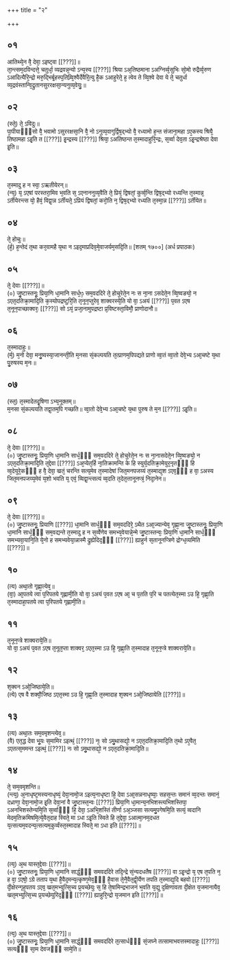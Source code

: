 +++
title = "२"

+++
## ०१
आतिथ्ये᳘न वै᳘ देवा᳘ ऽइष्ट्वा [[???]]॥  
ता᳘न्त्सम᳘दविन्दत्ते᳘ चतुर्धा᳘ व्यद्रवन्न᳘न्यो ऽन्य᳘स्य [[???]] श्रिया ऽअ᳘तिष्ठमाना ऽअग्निर्व्व᳘सुभिः सो᳘मो रुद्रैर्व्व᳘रुण ऽआदित्यैरि᳘न्द्रो मरु᳘द्भिर्बृ᳘हस्प᳘तिव्र्वि᳘श्वैर्देवैरि᳘त्यु है᳘क ऽआहुरेते᳘ ह᳘ त्वेव ते व्वि᳘श्वे देवा ये ते᳘ चतुर्धा व्य᳘द्रवंस्तान्वि᳘द्रुतानसुररक्षसा᳘न्यनुव्य᳘वेयुः᳘॥  
## ०२
(स्ते᳘) ते᳘ ऽविदुः॥  
पा᳘पीयाᳫँ᳭सो वै᳘ भवामो ऽसुररक्षसा᳘नि वै᳘ नो ऽनुव्य᳘वागुर्द्विष᳘द्भ्यो वै᳘ रध्यामो ह᳘न्त संजाना᳘महा ऽए᳘कस्य श्रियै᳘ तिष्ठामहा ऽइ᳘ति त [[???]] इ᳘न्द्रस्य [[???]] श्रिया᳘ ऽअतिष्ठन्त त᳘स्मादाहुरि᳘न्द्रः, स᳘र्व्वा देव᳘ता ऽइ᳘न्द्रश्रेष्ठा देवा इ᳘ति॥  
## ०३
त᳘स्मादु ह न स्वा᳘ ऽऋतीयेरन्॥  
(न्य᳘) य᳘ ऽएषां परस्तरा᳘मिव भ᳘वति स᳘ ऽएनाननुव्य᳘वैति ते᳘ प्रियं᳘ द्विषतां᳘ कुर्व्व᳘न्ति द्विष᳘द्भ्यो रध्यन्ति त᳘स्मान्न᳘ ऽर्तीयेरन्त्स यो᳘ हैवं᳘ विद्वा᳘न्न ऽर्तीयते᳘ ऽप्रियं द्विषतां᳘ करो᳘ति न᳘ द्विष᳘द्भ्यो रध्यति त᳘स्मा᳘न्न [[???]] ऽर्तीयेत॥  
## ०४
ते᳘ होचुः॥  
(र्ह᳘) ह᳘न्तेदं त᳘था कर᳘वामहै य᳘था न ऽइद᳘माप्रदिव᳘मे᳘वाजर्यम᳘सदि᳘ति॥ [शतम् १७००] (अर्ध प्रपाठकः)  
## ०५
ते᳘ देवाः [[???]]॥  
(०) जु᳘ष्टास्तनूः᳘ प्रिया᳘णि धा᳘मानि सार्ध᳘ᳫ᳘ सम᳘वददिरे ते᳘ होचुरेते᳘न नः स ना᳘ना ऽसदेते᳘न व्वि᳘ष्वङ्यो᳘ न ऽएत᳘दतिक्रा᳘मादि᳘ति क᳘स्योपद्रष्टुरि᳘ति त᳘नून᳘प्तुरेव᳘ शाक्वरस्ये᳘ति यो वा᳘ ऽअयं [[???]] प᳘वत ऽएष त᳘नून᳘पाच्छाक्वरः᳘ [[???]] सो ऽयं᳘ प्रजा᳘नामुपद्रष्टा प्र᳘विष्टस्ता᳘विमौ᳘ प्राणोदानौ॥  
## ०६
त᳘स्मादाहुः॥  
(र्म᳘) म᳘नो देवा᳘ मनु᳘ष्यस्या᳘जानन्ती᳘ति म᳘नसा सं᳘कल्पयति त᳘त्प्राणम᳘पिपद्यते प्राणो व्वा᳘तं व्वा᳘तो देवे᳘भ्य ऽआ᳘चष्टे य᳘था पु᳘रुषस्य म᳘नः॥  
## ०७
(स्त᳘) त᳘स्मादेतदृ᳘षिणा ऽभ्य᳘नूक्तम्॥  
म᳘नसा सं᳘कल्पयति तद्वा᳘तम᳘पि गच्छति॥ व्वा᳘तो देवे᳘भ्य ऽआ᳘चष्टे य᳘था पुरुष ते म᳘न [[???]] ऽइ᳘ति॥  
## ०८
ते᳘ देवाः [[???]]॥  
(०) जु᳘ष्टास्तनूः᳘ प्रिया᳘णि धा᳘मानि सार्ध᳘ᳫं᳘ सम᳘वददिरे ते᳘ होचुरेते᳘न नः स ना᳘नासदेते᳘न व्वि᳘ष्वङ्यो᳘ न ऽएत᳘दतिक्रा᳘मादि᳘ति त᳘द्देवा [[???]] ऽअ᳘प्येत᳘र्हि ना᳘तिक्रामन्ति के हि स्युर्य᳘दतिक्रा᳘मेयुर᳘नृतᳫं᳭ हि व्व᳘देयुरे᳘कᳫं᳭ ह वै᳘ देवा᳘ व्व्रतं᳘ चरन्ति सत्य᳘मेव त᳘स्मादेषां जित᳘मनपजय्यं त᳘स्माद्य᳘श ऽएव᳘ᳫं᳘ ह वा᳘ ऽअस्य जित᳘मनपजय्य᳘मेवं य᳘शो भवति य᳘ एवं᳘ व्विद्वा᳘न्त्सत्यं व्व᳘दति त᳘देत᳘त्तानूनप्त्रं᳘ निदा᳘नेन॥  
## ०९
ते᳘ देवाः [[???]]॥  
(०) जु᳘ष्टास्तनूः᳘ प्रियाणि [[???]] धा᳘मानि सार्ध᳘ᳫं᳘ सम᳘वददिरे᳘ ऽथैत ऽआ᳘ज्यान्येव᳘ गृह्णा᳘ना जु᳘ष्टास्तनूः᳘ प्रिया᳘णि धा᳘मानि सार्ध᳘ᳫं᳘ सम᳘वद्यन्ते त᳘स्मादु ह न स᳘र्व्वेणेव समभ्य᳘वेयान्ने᳘न्मे जु᳘ष्टास्तन्वः᳘ प्रिया᳘णि धा᳘मानि सार्ध᳘ᳫं᳘ समभ्यवा᳘यानि᳘ति ये᳘नो ह समभ्यवेया᳘न्नास्मै द्रुह्येदिद᳘ᳫं᳘ [[???]] ह्याहुर्न स᳘तानूनप्त्रिणे द्रोग्ध᳘व्यमिति [[???]]॥  
## १०
(त्य) अथा᳘तो गृह्णा᳘त्येव᳘॥  
(वा᳘) आ᳘पतये त्वा प᳘रिपतये गृह्णामी᳘ति यो वा᳘ ऽअयं प᳘वत ऽएष आ᳘ च प᳘तति प᳘रि च पतत्येत᳘स्मा ऽउ हि᳘ गृह्णा᳘ति त᳘स्मादाहा᳘पतये त्वा प᳘रिपतये गृह्णामी᳘ति॥  
## ११
त᳘नून᳘प्त्रे शाक्वराये᳘ति॥  
यो वा᳘ ऽअयं प᳘वत ऽएष त᳘नूत᳘प्ता शाक्वर᳘ ऽएत᳘स्मा ऽउ हि᳘ गृह्णा᳘ति त᳘स्मादाह त᳘नून᳘प्त्रे शाक्वराये᳘ति॥  
## १२
श᳘क्वन ऽओ᳘जिष्ठाये᳘ति॥  
(त्ये) एष वै शक्वौ᳘जिष्ठ ऽएत᳘स्मा ऽउ हि᳘ गृह्णा᳘ति त᳘स्मादाह श᳘क्वन ऽओ᳘जिष्ठायेति [[???]]॥  
## १३
(त्य) अथा᳘तः सम᳘वमृशन्त्येव᳘॥  
(वै) एत᳘द्ध देवा भू᳘यः स᳘मामिर ऽइत्थं᳘ [[???]] नः᳘ सो ऽमु᳘थासद्यो᳘ न ऽएत᳘दतिक्रा᳘मादि᳘ति त᳘थो ऽए᳘वैत᳘ ऽएतत्स᳘ममन्त ऽइत्थं᳘ [[???]] नः सो ऽमु᳘थासद्यो᳘ न ऽएत᳘दतिक्रा᳘मादि᳘ति॥  
## १४
ते᳘ सम᳘वमृशन्ति॥  
(न्त्य᳘) अ᳘नाधृष्ट᳘मस्यनाधृष्यं᳘ देवा᳘नामो᳘ज ऽइत्य᳘नाधृष्टा हि᳘ देवा ऽआ᳘सन्ननाधृष्याः᳘ सहस᳘न्तः समानं व्व᳘दन्तः समानं᳘ दध्राणा᳘ देवा᳘नामो᳘ज इ᳘ति देवा᳘नां वै जु᳘ष्टास्त᳘न्वः [[???]] प्रिया᳘णि धा᳘मान्य᳘नभिशस्त्यभिशस्तिपा᳘ ऽअनभिशस्तेन्यमि᳘ति स᳘र्व्वाᳫं᳭ हि᳘ देवा᳘ ऽअभि᳘शस्तिं तीर्णा ऽअ᳘ञ्जसा सत्यमु᳘पगेषमि᳘ति सत्यं᳘ व्वदानि मेदम᳘तिक्रमिषमि᳘त्ये᳘वैत᳘दाह स्विते᳘ मा ऽधा ऽइ᳘ति स्विते हि त᳘द्देवा᳘ ऽआत्मा᳘नम᳘दधत य᳘त्सत्यम᳘वदन्य᳘त्सत्यम᳘कुर्व्वंस्त᳘स्मादाह स्विते᳘ मा ऽधा इति [[???]]॥  
## १५
(त्य᳘) अ᳘थ यास्त᳘द्देवाः [[???]]॥  
(०) जु᳘ष्टास्तनूः᳘ प्रिया᳘णि धा᳘मानि सार्द्ध᳘ᳫँ᳘ समवददिरे तदि᳘न्द्रे सं᳘न्यदधतैष [[???]] वा ऽइ᳘न्द्रो य᳘ एष त᳘पति न᳘ ह वा᳘ ऽएषो᳘ ऽग्रे तताप य᳘था है᳘वैद᳘मन्य᳘त्कृष्ण᳘मेव᳘ᳫं᳘ है᳘वास ते᳘नै᳘वैत᳘द्वी᳘र्येण तपति त᳘स्माद्य᳘दि बहवो [[???]] दी᳘क्षेरन्गृह᳘पतय ऽएव᳘ व्व्रत᳘मभ्युत्सि᳘च्य प्र᳘यच्छेयुः स᳘ हि ते᳘षामिन्द्रभाजनं भ᳘वति य᳘द्यु द᳘क्षिणावता दी᳘क्षेत य᳘जमानायैव᳘ व्व्रत᳘मभ्युत्सि᳘च्य प्र᳘यच्छेयुरिद᳘ᳫं᳘ [[???]] ह्याहुरि᳘न्द्रो य᳘जमान इति [[???]]॥  
## १६
(त्य᳘) अ᳘थ यास्त᳘द्देवाः [[???]]॥  
(०) जु᳘ष्टास्तनूः᳘ प्रिया᳘णि धा᳘मानि सार्द्ध᳘ᳫँ᳘ समवददिरे त᳘त्सार्धᳫँ᳭ सं᳘जघ्ने तत्सामाभवत्तस्मादाहुः [[???]] सत्यᳫँ᳭ सा᳘म देवजᳫँ᳭ सामे᳘ति॥  
